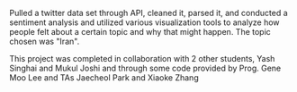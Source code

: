 Pulled a twitter data set through API, cleaned it, parsed it, and conducted a sentiment analysis and utilized various visualization tools to analyze how people felt about a certain topic and why that might happen. The topic chosen was "Iran".

This project was completed in collaboration with 2 other students, Yash Singhai and Mukul Joshi and through some code provided by Prog. Gene Moo Lee and TAs Jaecheol Park and Xiaoke Zhang 
